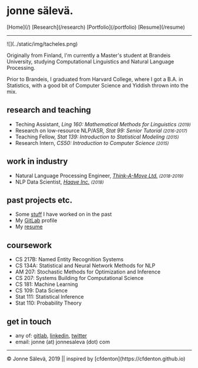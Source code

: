 <div id='topheader'>

# jonne sälevä.

</div>

<thead>

<tr>

  <td>[Home](/)</td>

  <td>[Research](/research)</td>

  <td>[Portfolio](/portfolio)</td>
<td>[Resume](/resume)</td>

</tr>

</thead>

---

<div id='profile'>![](../static/img/tacheles.png)</div>

<div id='container'>

Originally from Finland, I'm currently a Master's student at Brandeis University, studying Computational Linguistics and Natural Language Processing. 

Prior to Brandeis, I graduated from Harvard College, where I got a B.A. in Statistics, with a good bit of Computer Science and Yiddish thrown into the mix. 

## research and teaching

- Teching Assistant, *Ling 160: Mathematical Methods for Linguistics <small>(2019)</small>*
- Research on low-resource NLP/ASR, *Stat 99: Senior Tutorial <small>(2016-2017)</small>* 
- Teaching Fellow, *Stat 139: Introduction to Statistical Modeling <small>(2015)</small>* 
- Research Intern, *CS50: Introduction to Computer Science <small>(2015)</small>* 

## work in industry

- Natural Language Processing Engineer, *[Think-A-Move Ltd.](http://think-a-move.com/) <small>(2018-2019)</small>*
- NLP Data Scientist, *[Haave Inc.](https://www.haave.io) <small>(2018)</small>*

## past projects etc.

- Some [stuff](/portfolio) I have worked on in the past
- My [GitLab](https://www.gitlab.com/jonnesaleva) profile
- My [resume](/resume)

## coursework

- CS 217B: Named Entity Recognition Systems
- CS 134A: Statistical and Neural Network Methods for NLP
- AM 207: Stochastic Methods for Optimization and Inference
- CS 207: Systems Building for Computational Science
- CS 181: Machine Learning
- CS 109: Data Science
- Stat 111: Statistical Inference
- Stat 110: Probability Theory

## get in touch

- any of: [gitlab](https://www.gitlab.com/jonnesaleva), [linkedin](https://linkedin.com/in/jonnesaleva), [twitter](https://twitter.com/jonnesaleva)
- email: jonne (at) jonnesaleva (dot) com

</div>

---

<tfoot>

<tr>

  <td>© Jonne Sälevä, 2019 || inspired by [cfdenton](https://cfdenton.github.io)</td>

</tr>

</tfoot>
